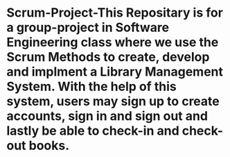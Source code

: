 # Scrum-Project-This Repositary is for a group-project in Software Engineering class where we use the Scrum Methods to create, develop and implment a Library Management System. With the help of this system, users may sign up to create accounts, sign in and sign out and lastly be able to check-in and check-out books.

